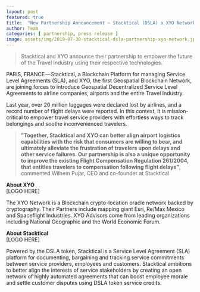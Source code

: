 ```yaml
---
layout: post
featured: true
title:  "New Partnership Announcement — Stacktical (DSLA) x XYO Network (XYO)"
author: Team
categories: [ partnership, press release ]
image: assets/img/2019-07-30-stacktical-dsla-partnership-xyo-network.jpg
---
```


> Stacktical and XYO announce their partnership to empower the future of the Travel Industry using their respective technologies.

PARIS, FRANCE — Stacktical, a Blockchain Platform for managing Service Level Agreements (SLA), and XYO, the first Geospatial Blockchain Network, are joining forces to introduce Geospatial Decentralized Service Level Agreements to airline companies, airports and the entire Travel Industry.

Last year, over 20 million luggages were declared lost by airlines, and a record number of flight delays were reported. In this context, it is mission-critical to empower travel service providers with effortless ways to track belongings and soothe inconvenienced travelers.

> **"Together, Stacktical and XYO can better align airport logistics capabilities with the risk that consumers are willing to bear, and ultimately alleviate the frustration of travelers upon delays and other service failures. Our partnership is also a unique opportunity to improve the existing Flight Compensation Regulation 261/2004, that entitles travelers to compensation following flight delays"**, commented Wilhem Pujar, CEO and co-founder at Stacktical

**About XYO**  
[LOGO HERE]

The XYO Network is a Blockchain crypto-location oracle network backed by cryptography. Their Partners include mapping giant Esri, Re/Max Mexico and Spaceflight Industries. XYO Advisors come from leading organizations including National Geographic and the World Economic Forum.

**About Stacktical**  
[LOGO HERE]

Powered by the DSLA token, Stacktical is a Service Level Agreement (SLA) platform for documenting, bargaining and tracking service commitments between service providers, employees and customers. Stacktical ambitions to better align the interests of service stakeholders by creating an open network of highly automated agreements that can boost employee morale and settle customer disputes using DSLA token service credits.
